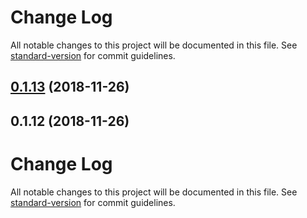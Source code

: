 # Change Log

All notable changes to this project will be documented in this file. See [standard-version](https://github.com/conventional-changelog/standard-version) for commit guidelines.

<a name="0.1.13"></a>
## [0.1.13](https://github.com/ethereum/mist-ui-react/compare/v0.1.12...v0.1.13) (2018-11-26)



<a name="0.1.12"></a>
## 0.1.12 (2018-11-26)



# Change Log

All notable changes to this project will be documented in this file. See [standard-version](https://github.com/conventional-changelog/standard-version) for commit guidelines.

